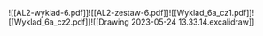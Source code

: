 ![[AL2-wyklad-6.pdf]]![[AL2-zestaw-6.pdf]]![[Wyklad_6a_cz1.pdf]]![[Wyklad_6a_cz2.pdf]]![[Drawing 2023-05-24 13.33.14.excalidraw]]